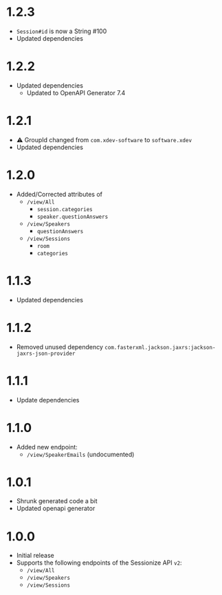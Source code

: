 # 1.2.3
* ``Session#id`` is now a String #100
* Updated dependencies

# 1.2.2
* Updated dependencies
  * Updated to OpenAPI Generator 7.4

# 1.2.1
* ⚠️ GroupId changed from ``com.xdev-software`` to ``software.xdev``
* Updated dependencies

# 1.2.0
* Added/Corrected attributes of
  * ``/view/All``
    * ``session.categories``
    * ``speaker.questionAnswers``
  * ``/view/Speakers``
    * ``questionAnswers``
  * ``/view/Sessions``
    * ``room``
    * ``categories``

# 1.1.3
* Updated dependencies

# 1.1.2
* Removed unused dependency ``com.fasterxml.jackson.jaxrs:jackson-jaxrs-json-provider``

# 1.1.1
* Update dependencies

# 1.1.0
* Added new endpoint:
  * ``/view/SpeakerEmails`` (undocumented)

# 1.0.1
* Shrunk generated code a bit
* Updated openapi generator

# 1.0.0 

* Initial release
* Supports the following endpoints of the Sessionize API ``v2``: 
  * ``/view/All``
  * ``/view/Speakers``
  * ``/view/Sessions``
